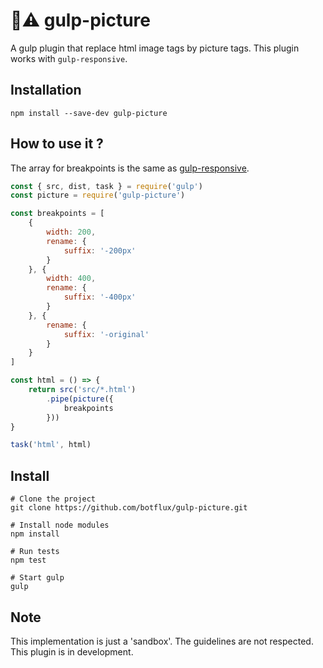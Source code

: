# :construction::warning: gulp-picture

A gulp plugin that replace html image tags by picture tags. This plugin works with `gulp-responsive`.

## Installation

```
npm install --save-dev gulp-picture
```

## How to use it ?

The array for breakpoints is the same as [gulp-responsive](https://npmjs.org/package/gulp-responsive).

```js
const { src, dist, task } = require('gulp')
const picture = require('gulp-picture')

const breakpoints = [
    {
        width: 200,
        rename: {
            suffix: '-200px'
        }
    }, {
        width: 400,
        rename: {
            suffix: '-400px'
        }        
    }, {
        rename: {
            suffix: '-original'
        }
    }
]

const html = () => {
    return src('src/*.html')
        .pipe(picture({
            breakpoints
        }))
}

task('html', html)
```

## Install

```shell
# Clone the project
git clone https://github.com/botflux/gulp-picture.git

# Install node modules
npm install

# Run tests
npm test

# Start gulp
gulp
```

## Note

This implementation is just a 'sandbox'. The guidelines are not respected. This plugin is in development.